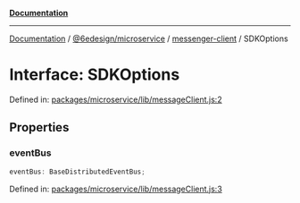 [**Documentation**](../../../../README.md)

***

[Documentation](../../../../README.md) / [@6edesign/microservice](../../README.md) / [messenger-client](../README.md) / SDKOptions

# Interface: SDKOptions

Defined in: [packages/microservice/lib/messageClient.js:2](https://github.com/6eDesign/core/blob/ef308ef1da0dfc861a9d63a636d6f4c2bde822f8/packages/microservice/lib/messageClient.js#L2)

## Properties

### eventBus

```ts
eventBus: BaseDistributedEventBus;
```

Defined in: [packages/microservice/lib/messageClient.js:3](https://github.com/6eDesign/core/blob/ef308ef1da0dfc861a9d63a636d6f4c2bde822f8/packages/microservice/lib/messageClient.js#L3)
